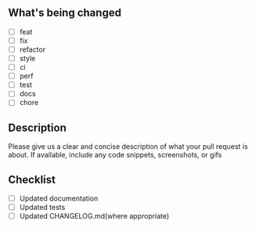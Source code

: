 ## What's being changed

- [ ] feat
- [ ] fix
- [ ] refactor
- [ ] style
- [ ] ci
- [ ] perf
- [ ] test
- [ ] docs
- [ ] chore

## Description

Please give us a clear and concise description of what your pull request is about. If available, include any code snippets, screenshots, or gifs

## Checklist

- [ ] Updated documentation
- [ ] Updated tests
- [ ] Updated CHANGELOG.md(where appropriate)